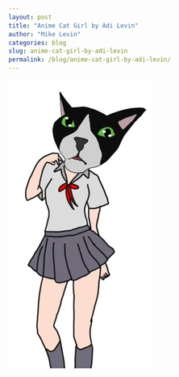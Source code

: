 ```yaml
---
layout: post
title: "Anime Cat Girl by Adi Levin"
author: "Mike Levin"
categories: blog
slug: anime-cat-girl-by-adi-levin
permalink: /blog/anime-cat-girl-by-adi-levin/
---
```


![Anime Cat Girl](/assets/images/anime-cat-girl.jpg)


